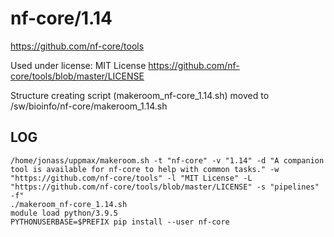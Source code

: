 nf-core/1.14
========================

<https://github.com/nf-core/tools>

Used under license:
MIT License
<https://github.com/nf-core/tools/blob/master/LICENSE>

Structure creating script (makeroom_nf-core_1.14.sh) moved to /sw/bioinfo/nf-core/makeroom_1.14.sh

LOG
---

    /home/jonass/uppmax/makeroom.sh -t "nf-core" -v "1.14" -d "A companion tool is available for nf-core to help with common tasks." -w "https://github.com/nf-core/tools" -l "MIT License" -L "https://github.com/nf-core/tools/blob/master/LICENSE" -s "pipelines" -f"
    ./makeroom_nf-core_1.14.sh
    module load python/3.9.5
    PYTHONUSERBASE=$PREFIX pip install --user nf-core

